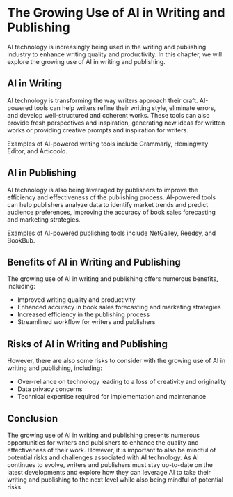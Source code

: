 The Growing Use of AI in Writing and Publishing
========================================================================

AI technology is increasingly being used in the writing and publishing industry to enhance writing quality and productivity. In this chapter, we will explore the growing use of AI in writing and publishing.

AI in Writing
-------------

AI technology is transforming the way writers approach their craft. AI-powered tools can help writers refine their writing style, eliminate errors, and develop well-structured and coherent works. These tools can also provide fresh perspectives and inspiration, generating new ideas for written works or providing creative prompts and inspiration for writers.

Examples of AI-powered writing tools include Grammarly, Hemingway Editor, and Articoolo.

AI in Publishing
----------------

AI technology is also being leveraged by publishers to improve the efficiency and effectiveness of the publishing process. AI-powered tools can help publishers analyze data to identify market trends and predict audience preferences, improving the accuracy of book sales forecasting and marketing strategies.

Examples of AI-powered publishing tools include NetGalley, Reedsy, and BookBub.

Benefits of AI in Writing and Publishing
----------------------------------------

The growing use of AI in writing and publishing offers numerous benefits, including:

* Improved writing quality and productivity
* Enhanced accuracy in book sales forecasting and marketing strategies
* Increased efficiency in the publishing process
* Streamlined workflow for writers and publishers

Risks of AI in Writing and Publishing
-------------------------------------

However, there are also some risks to consider with the growing use of AI in writing and publishing, including:

* Over-reliance on technology leading to a loss of creativity and originality
* Data privacy concerns
* Technical expertise required for implementation and maintenance

Conclusion
----------

The growing use of AI in writing and publishing presents numerous opportunities for writers and publishers to enhance the quality and effectiveness of their work. However, it is important to also be mindful of potential risks and challenges associated with AI technology. As AI continues to evolve, writers and publishers must stay up-to-date on the latest developments and explore how they can leverage AI to take their writing and publishing to the next level while also being mindful of potential risks.
